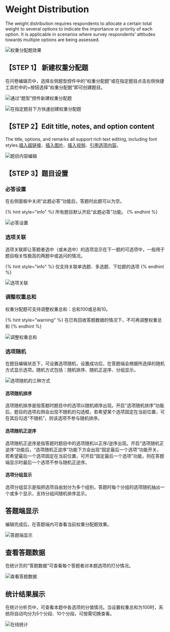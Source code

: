 # Weight Distribution



The weight distribution requires respondents to allocate a certain total weight to several options to indicate the importance or priority of each option. It is applicable in scenarios where survey respondents' attitudes towards multiple options are being assessed.



![权重分配题效果](<../../.gitbook/assets/image (636).png>)

## 【STEP 1】 新建权重分配题

在问卷编辑页中，选择左侧题型控件中的“权重分配题”或在指定题目点击右侧快捷工具栏中的+按钮选择“权重分配题”即可创建题目。

![通过“题型”控件新建权重分配题](../../.gitbook/assets/Snipaste_2023-10-16_11-22-19.png)

![在指定题目下方快速创建权重分配题](../../.gitbook/assets/Snipaste_2023-10-16_11-22-56.png)

## 【STEP 2】Edit title, notes, and option content

The title, options, and remarks all support rich text editing, including font styles.[插入超链接](../../cao-zuo-zhi-yin/wen-juan-bian-ji/cha-ru-chao-lian-jie.md)、[插入图片](../../cao-zuo-zhi-yin/wen-juan-bian-ji/cha-ru-tu-pian.md)、[插入视频](../../cao-zuo-zhi-yin/wen-juan-bian-ji/cha-ru-shi-pin.md)、[引用选项内容](../../cao-zuo-zhi-yin/wen-juan-bian-ji/nei-rong-yin-yong.md)。

![题目内容编辑](<../../.gitbook/assets/image (663).png>)

## 【STEP 3】题目设置

### 必答设置

在右侧面板中关闭“此题必答”功能后，答题时此题可以为空。

{% hint style="info" %}
所有题目默认开启“此题必答”功能。
{% endhint %}

![必答设置](../../.gitbook/assets/Snipaste_2023-10-16_11-23-58.png)

### 选项关联

选项关联即让答题者选中（或未选中）的选项显示在下一题的可选项中，一般用于题目相关性极高的两题中或追问的情况。

{% hint style="info" %}
仅支持关联单选题、多选题、下拉题的选项
{% endhint %}

![选项关联](../../.gitbook/assets/Snipaste_2023-10-16_11-25-39.png)

### 调整权重总和

权重分配题可支持调整权重总和：总和100或总和10。

{% hint style="warning" %}
在已有回收答题数据的情况下，不可再调整权重总和
{% endhint %}

![调整权重总和](../../.gitbook/assets/Snipaste_2023-10-16_11-26-11.png)

### 选项随机

在题目编辑状态下，可设置选项随机，设置成功后，在答题端会根据所选择的随机方式显示选项。随机方式包括：随机排序、随机正逆序、分组显示。

![选项随机的三种方式](../../.gitbook/assets/Snipaste_2023-10-16_11-26-48.png)

#### 选项随机排序

选项随机排序是指答题时题目中的选项以随机顺序出现。开启“选项随机排序”功能后，题目的选项右侧会出现不随机的勾选框，若希望某个选项固定在当前位置，可在其后勾选“不随机”，则该选项不参与随机排序。

#### 选项随机正逆序

选项随机正逆序是指答题时题目中的选项随机以正序/逆序出现。开启“选项随机正逆序”功能后，“选项随机正逆序”功能下方会出现“固定最后一个选项”功能开关，若希望最后一个选项固定在当前位置，可开启“固定最后一个选项”功能，则在答题端显示时最后一个选项不参与随机正逆序。

#### 选项分组显示

选项分组显示是指把选项自由划分为多个组别，答题时每个分组的选项随机抽出一个或多个显示，支持分组间随机排序显示。

## 答题端显示

编辑完成后，在答题端内可查看当前权重分配题效果。

![答题端显示](<../../.gitbook/assets/image (636).png>)

## 查看答题数据

在统计页的“答题数据”可查看每个答题者对本题选项的打分情况。

![查看答题数据](../../.gitbook/assets/Snipaste_2023-10-16_11-28-14.png)

## 统计结果展示

在统计分析页中，可查看本题中各选项的分值情况。当设置权重总和为100时，系统将自动均分为5个分段、10个分段，可按需切换查看。

![在线统计](../../.gitbook/assets/Snipaste_2023-10-16_11-29-24.png)
